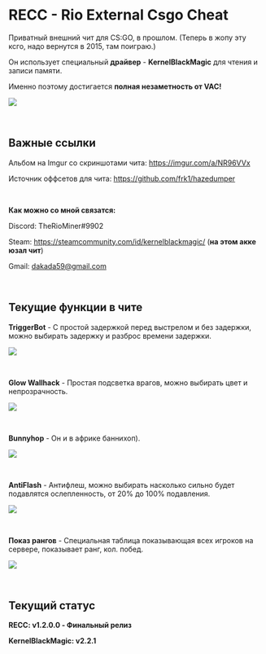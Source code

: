 # RECC - Rio External Csgo Cheat

Приватный внешний чит для CS:GO, в прошлом. (Теперь в жопу эту ксго, надо вернутся в 2015, там поиграю.)

Он использует специальный __драйвер__ - __KernelBlackMagic__ для чтения и записи памяти.

Именно поэтому достигается __полная незаметность от VAC!__


[![](https://i.imgur.com/teWWodP.jpg)](https://i.imgur.com/teWWodP.jpg)

 

## Важные ссылки
Альбом на Imgur со скриншотами чита: https://imgur.com/a/NR96VVx

Источник оффсетов для чита: https://github.com/frk1/hazedumper

 

__Как можно со мной связатся:__

Discord: TheRioMiner#9902

Steam: https://steamcommunity.com/id/kernelblackmagic/  (__на этом акке юзал чит__)

Gmail: dakada59@gmail.com

 

## Текущие функции в чите
__TriggerBot__ - С простой задержкой перед выстрелом и без задержки, можно выбирать задержку и разброс времени задержки.

[![](https://i.imgur.com/RWmZKRW.jpg)](https://i.imgur.com/RWmZKRW.jpg)

 

__Glow Wallhack__ - Простая подсветка врагов, можно выбирать цвет и непрозрачность.

[![](https://i.imgur.com/cRjAnDr.jpg)](https://i.imgur.com/cRjAnDr.jpg)

 

__Bunnyhop__ - Он и в африке баннихоп).

[![](https://i.imgur.com/AWDrwUF.jpg)](https://i.imgur.com/AWDrwUF.jpg)

 

__AntiFlash__ - Антифлеш, можно выбирать насколько сильно будет подавлятся ослепленность, от 20% до 100% подавления.

[![](https://i.imgur.com/sT82H9O.jpg)](https://i.imgur.com/sT82H9O.jpg)

 

__Показ рангов__ - Специальная таблица показывающая всех игроков на сервере, показывает ранг, кол. побед.

[![](https://i.imgur.com/W9JjZPt.jpg)](https://i.imgur.com/W9JjZPt.jpg)

 

## Текущий статус
__RECC: v1.2.0.0 - Финальный релиз__

__KernelBlackMagic: v2.2.1__
